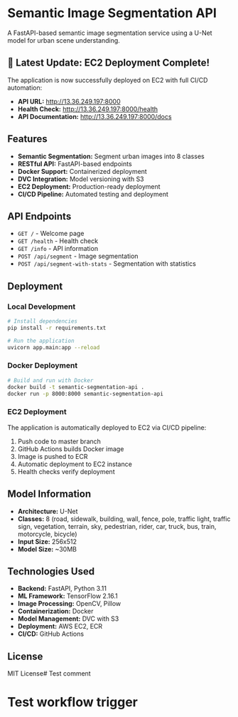 # Semantic Image Segmentation API

A FastAPI-based semantic image segmentation service using a U-Net model for urban scene understanding.

## 🚀 **Latest Update: EC2 Deployment Complete!**

The application is now successfully deployed on EC2 with full CI/CD automation:
- **API URL:** http://13.36.249.197:8000
- **Health Check:** http://13.36.249.197:8000/health
- **API Documentation:** http://13.36.249.197:8000/docs

## Features

- **Semantic Segmentation:** Segment urban images into 8 classes
- **RESTful API:** FastAPI-based endpoints
- **Docker Support:** Containerized deployment
- **DVC Integration:** Model versioning with S3
- **EC2 Deployment:** Production-ready deployment
- **CI/CD Pipeline:** Automated testing and deployment

## API Endpoints

- `GET /` - Welcome page
- `GET /health` - Health check
- `GET /info` - API information
- `POST /api/segment` - Image segmentation
- `POST /api/segment-with-stats` - Segmentation with statistics

## Deployment

### Local Development
```bash
# Install dependencies
pip install -r requirements.txt

# Run the application
uvicorn app.main:app --reload
```

### Docker Deployment
```bash
# Build and run with Docker
docker build -t semantic-segmentation-api .
docker run -p 8000:8000 semantic-segmentation-api
```

### EC2 Deployment
The application is automatically deployed to EC2 via CI/CD pipeline:
1. Push code to master branch
2. GitHub Actions builds Docker image
3. Image is pushed to ECR
4. Automatic deployment to EC2 instance
5. Health checks verify deployment

## Model Information

- **Architecture:** U-Net
- **Classes:** 8 (road, sidewalk, building, wall, fence, pole, traffic light, traffic sign, vegetation, terrain, sky, pedestrian, rider, car, truck, bus, train, motorcycle, bicycle)
- **Input Size:** 256x512
- **Model Size:** ~30MB

## Technologies Used

- **Backend:** FastAPI, Python 3.11
- **ML Framework:** TensorFlow 2.16.1
- **Image Processing:** OpenCV, Pillow
- **Containerization:** Docker
- **Model Management:** DVC with S3
- **Deployment:** AWS EC2, ECR
- **CI/CD:** GitHub Actions

## License

MIT License# Test comment
# Test workflow trigger
